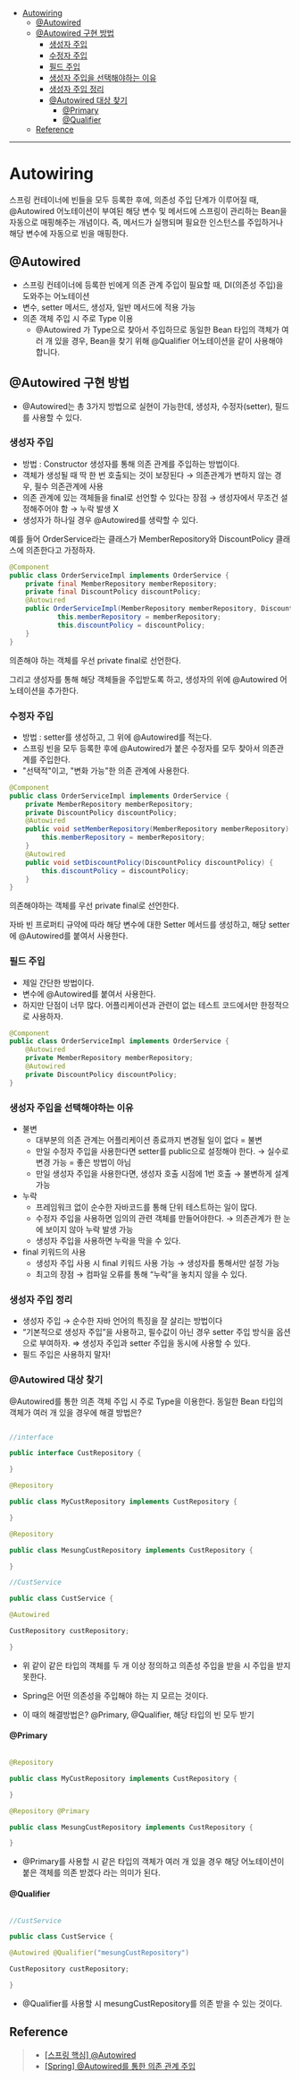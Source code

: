 - [Autowiring](#autowiring)
	- [@Autowired](#autowired)
	- [@Autowired 구현 방법](#autowired-구현-방법)
		- [생성자 주입](#생성자-주입)
		- [수정자 주입](#수정자-주입)
		- [필드 주입](#필드-주입)
		- [생성자 주입을 선택해야하는 이유](#생성자-주입을-선택해야하는-이유)
		- [생성자 주입 정리](#생성자-주입-정리)
		- [@Autowired 대상 찾기](#autowired-대상-찾기)
			- [@Primary](#primary)
			- [@Qualifier](#qualifier)
	- [Reference](#reference)

---

# Autowiring

스프링 컨테이너에 빈들을 모두 등록한 후에, 의존성 주입 단계가 이루어질 때, @Autowired 어노테이션이 부여된 해당 변수 및 메서드에 스프링이 관리하는 Bean을 자동으로 매핑해주는 개념이다. 즉, 메서드가 실행되며 필요한 인스턴스를 주입하거나 해당 변수에 자동으로 빈을 매핑한다.

## @Autowired

* 스프링 컨테이너에 등록한 빈에게 의존 관계 주입이 필요할 때, DI(의존성 주입)을 도와주는 어노테이션
* 변수, setter 메서드, 생성자, 일반 메서드에 적용 가능
* 의존 객체 주입 시 주로 Type 이용
  * @Autowired 가 Type으로 찾아서 주입하므로 동일한 Bean 타입의 객체가 여러 개 있을 경우, Bean을 찾기 위해 @Qualifier 어노테이션을 같이 사용해야 합니다. 

## @Autowired 구현 방법

* @Autowired는 총 3가지 방법으로 실현이 가능한데, 생성자, 수정자(setter), 필드를 사용할 수 있다.

### 생성자 주입

- 방법 : Constructor 생성자를 통해 의존 관계를 주입하는 방법이다.
- 객체가 생성될 때 딱 한 번 호출되는 것이 보장된다 → 의존관계가 변하지 않는 경우, 필수 의존관계에 사용
- 의존 관계에 있는 객체들을 final로 선언할 수 있다는 장점 → 생성자에서 무조건 설정해주어야 함 → 누락 발생 X
- 생성자가 하나일 경우 @Autowired를 생략할 수 있다.


예를 들어 OrderService라는 클래스가 MemberRepository와 DiscountPolicy 클래스에 의존한다고 가정하자.

```java
@Component
public class OrderServiceImpl implements OrderService {
	private final MemberRepository memberRepository;
	private final DiscountPolicy discountPolicy;
	@Autowired
	public OrderServiceImpl(MemberRepository memberRepository, DiscountPolicy discountPolicy) {
            this.memberRepository = memberRepository;
            this.discountPolicy = discountPolicy;
	}
}
```

의존해야 하는 객체를 우선 private final로 선언한다.

그리고 생성자를 통해 해당 객체들을 주입받도록 하고, 생성자의 위에 @Autowired 어노테이션을 추가한다.

### 수정자 주입

- 방법 : setter를 생성하고, 그 위에 @Autowired를 적는다.
- 스프링 빈을 모두 등록한 후에 @Autowired가 붙은 수정자를 모두 찾아서 의존관계를 주입한다.
- "선택적"이고, "변화 가능"한 의존 관계에 사용한다.

```java
@Component
public class OrderServiceImpl implements OrderService {
	private MemberRepository memberRepository;
	private DiscountPolicy discountPolicy;
	@Autowired
	public void setMemberRepository(MemberRepository memberRepository) {
	    this.memberRepository = memberRepository;
	}
	@Autowired
	public void setDiscountPolicy(DiscountPolicy discountPolicy) {
	    this.discountPolicy = discountPolicy;
	}
}
```

의존해야하는 객체를 우선 private final로 선언한다.

자바 빈 프로퍼티 규약에 따라 해당 변수에 대한 Setter 메서드를 생성하고, 해당 setter에 @Autowired를 붙여서 사용한다.

### 필드 주입
- 제일 간단한 방법이다.
- 변수에 @Autowired를 붙여서 사용한다.
- 하지만 단점이 너무 많다. 어플리케이션과 관련이 없는 테스트 코드에서만 한정적으로 사용하자.

```java
@Component
public class OrderServiceImpl implements OrderService {
	@Autowired
	private MemberRepository memberRepository;
	@Autowired
	private DiscountPolicy discountPolicy;
}
```

### 생성자 주입을 선택해야하는 이유
- 불변
  - 대부분의 의존 관계는 어플리케이션 종료까지 변경될 일이 없다 = 불변
  - 만일 수정자 주입을 사용한다면 setter를 public으로 설정해야 한다. → 실수로 변경 가능 = 좋은 방법이 아님
  - 만일 생성자 주입을 사용한다면, 생성자 호출 시점에 1번 호출 → 불변하게 설계 가능
- 누락
  - 프레임워크 없이 순수한 자바코드를 통해 단위 테스트하는 일이 많다.
  - 수정자 주입을 사용하면 임의의 관련 객체를 만들어야한다. → 의존관계가 한 눈에 보이지 않아 누락 발생 가능
  - 생성자 주입을 사용하면 누락을 막을 수 있다.
- final 키워드의 사용
  - 생성자 주입 사용 시 final 키워드 사용 가능 → 생성자를 통해서만 설정 가능
  - 최고의 장점 → 컴파일 오류를 통해 “누락”을 놓치지 않을 수 있다.
 

### 생성자 주입 정리
- 생성자 주입 → 순수한 자바 언어의 특징을 잘 살리는 방법이다
- “기본적으로 생성자 주입”을 사용하고, 필수값이 아닌 경우 setter 주입 방식을 옵션으로 부여하자. ⇒ 생성자 주입과 setter 주입을 동시에 사용할 수 있다.
- 필드 주입은 사용하지 말자!

### @Autowired 대상 찾기
@Autowired를 통한 의존 객체 주입 시 주로 Type을 이용한다. 동일한 Bean 타입의 객체가 여러 개 있을 경우에 해결 방법은?

```java

//interface

public interface CustRepository {

}

@Repository

public class MyCustRepository implements CustRepository {

}

@Repository

public class MesungCustRepository implements CustRepository {

}

//CustService

public class CustService {

@Autowired

CustRepository custRepository;

}

```

- 위 같이 같은 타입의 객체를 두 개 이상 정의하고 의존성 주입을 받을 시 주입을 받지 못한다.

- Spring은 어떤 의존성을 주입해야 하는 지 모르는 것이다.

- 이 때의 해결방법은? @Primary, @Qualifier, 해당 타입의 빈 모두 받기

#### @Primary

```java

@Repository

public class MyCustRepository implements CustRepository {

}

@Repository @Primary

public class MesungCustRepository implements CustRepository {

}

```

- @Primary를 사용할 시 같은 타입의 객체가 여러 개 있을 경우 해당 어노테이션이 붙은 객체를 의존 받겠다 라는 의미가 된다.

#### @Qualifier

```java

//CustService

public class CustService {

@Autowired @Qualifier("mesungCustRepository")

CustRepository custRepository;

}

```

- @Qualifier를 사용할 시 mesungCustRepository를 의존 받을 수 있는 것이다.

  

## Reference

> - [[스프링 핵심] @Autowired](https://it-mesung.tistory.com/29)
> - [[Spring] @Autowired를 통한 의존 관계 주입](https://m42-orion.tistory.com/100)